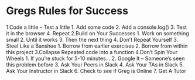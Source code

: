 # Gregs Rules for Success

1.Code a little – Test a little
	1. Add some code
	2. Add a console.log()
	3. Test it in the browser
	4. Repeat
2.Build on Your Successes
	1. Work on something small
	2. Until it works
	3. Then the next thing
	4. Don’t Repeat Yourself
3. Steel Like a Banshee
	1. Borrow from earlier exercises
	2. Borrow from within this project
3.Collapse Repeated code into a function
4.Don’t Spin Your Wheels
	1. If you’re stuck for 5-10 minutes…
	2. Google It – Someone’s seen this problem before
	3. Ask Your Peers in Slack
	4. Ask Your TAs in Slack
	5. Ask Your Instructor in Slack
	6. Check to see if Greg is Online
	7. Get A Tutor
<!--stackedit_data:
eyJoaXN0b3J5IjpbLTc1Mzg2NTI4Ml19
-->